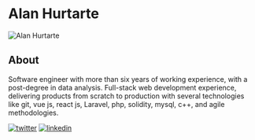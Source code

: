 # Alan Hurtarte

![Alan Hurtarte](../images/authors/alan-hurtarte.png)

## About

Software engineer with more than six years of working experience, with a post-degree in data analysis.
Full-stack web development experience, delivering products from scratch to production with several 
technologies like git, vue js, react js, Laravel, php, solidity, mysql, c++, and agile methodologies.

[![twitter](../images/networks/twitter-mini.png)](https://twitter.com/alanhurtarte)
[![linkedin](../images/networks/linkedin-mini.png)](https://www.linkedin.com/in/alanhurtarte)

